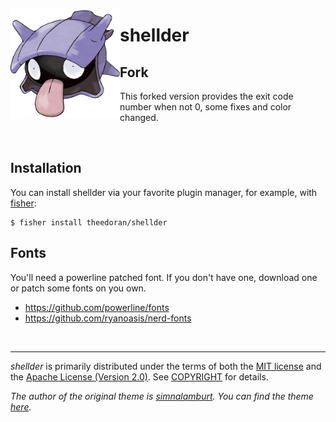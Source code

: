 <img align=left width=175px height=175px
src="https://raw.githubusercontent.com/simnalamburt/i/master/shellder/shellder.png">

# shellder

## Fork

This forked version provides the exit code number when not 0, some fixes and color changed.

&nbsp;

## Installation

You can install shellder via your favorite plugin manager, for example, with [fisher](https://github.com/jorgebucaran/fisher):

```shell
$ fisher install theedoran/shellder
```

## Fonts

You'll need a powerline patched font. If you don't have one, download one or
patch some fonts on you own.

- https://github.com/powerline/fonts
- https://github.com/ryanoasis/nerd-fonts

&nbsp;

---

_shellder_ is primarily distributed under the terms of both the [MIT license]
and the [Apache License (Version 2.0)]. See [COPYRIGHT] for details.

_The author of the original theme is [simnalamburt](https://github.com/simnalamburt). You can find the theme [here](https://github.com/simnalamburt/shellder)._

[zinit]: https://github.com/zdharma/zinit
[chips]: https://github.com/xtendo-org/chips
[oh-my-fish]: https://github.com/oh-my-fish/oh-my-fish
[mit license]: LICENSE-MIT
[apache license (version 2.0)]: LICENSE-APACHE
[copyright]: COPYRIGHT
